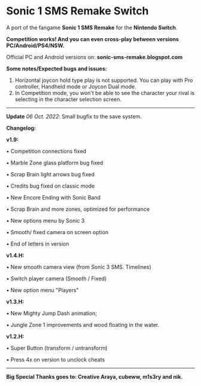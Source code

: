 # Sonic 1 SMS Remake Switch

A port of the fangame **Sonic 1 SMS Remake** for the **Nintendo Switch**.

**Competition works! And you can even cross-play between versions PC/Android/PS4/NSW.**

Official PC and Android versions on: **sonic-sms-remake.blogspot.com**

**Some notes/Expected bugs and issues:**

1. Horizontal joycon hold type play is not supported. You can play with Pro controller, Handheld mode or Joycon Dual mode.
2. In Competition mode, you won't be able to see the character your rival is selecting in the character selection screen.

--------------------

**Update** *06 Oct. 2022*: Small bugfix to the save system.

**Changelog:**


**v1.9:**

• Competition connections fixed

• Marble Zone glass platform bug fixed

• Scrap Brain light arrows bug fixed

• Credits bug fixed on classic mode

• New Encore Ending with Sonic Band

• Scrap Brain and more zones, optimized for performance

• New options menu by Sonic 3

• Smooth/ fixed camera on screen option

• End of letters in version


**v1.4.H:**

• New smooth camera view (from Sonic 3 SMS. Timelines)

• Switch player camera (Smooth / Fixed)

• New option menu "Players"


**v1.3.H:**

• New Mighty Jump Dash animation;

• Jungle Zone 1 improvements and wood floating in the water.


**v1.2.H:**

• Super Button (transform / untransform)

• Press 4x on version to unclock cheats

------------------------

**Big Special Thanks goes to: Creative Araya, cubeww, m1s3ry and nik.**
